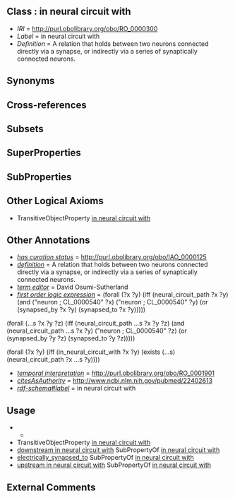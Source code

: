 
## Class : in neural circuit with

 * *IRI* = http://purl.obolibrary.org/obo/RO_0000300
 * *Label* = in neural circuit with
 * *Definition* = A relation that holds between two neurons connected directly via a synapse, or indirectly via a series of synaptically connected neurons.

## Synonyms


## Cross-references


## Subsets


## SuperProperties


## SubProperties


## Other Logical Axioms

 * TransitiveObjectProperty [in neural circuit with](../../RO/00/RO_0000300.md)

## Other Annotations

 * *[has curation status](../../IAO/14/IAO_0000114.md)* = http://purl.obolibrary.org/obo/IAO_0000125
 * *[definition](../../IAO/15/IAO_0000115.md)* = A relation that holds between two neurons connected directly via a synapse, or indirectly via a series of synaptically connected neurons.
 * *[term editor](../../IAO/17/IAO_0000117.md)* = David Osumi-Sutherland
 * *[first order logic expression](../../IAO/26/IAO_0000426.md)* = (forall (?x ?y) 
	(iff 
		(neural_circuit_path  ?x ?y)
		(and
			("neuron ; CL_0000540" ?x)
			("neuron ; CL_0000540" ?y)
			(or 
				(synapsed_by ?x ?y) 
				(synapsed_to ?x ?y))))) 

(forall (...s ?x ?y ?z) 
	(iff 
		(neural_circuit_path  ...s ?x ?y ?z)
		(and
			(neural_circuit_path  ...s ?x ?y)
			("neuron ; CL_0000540" ?z)
			(or 
				(synapsed_by ?y ?z) 
				(synapsed_to ?y ?z))))) 

(forall (?x ?y) 
	(iff 
		(in_neural_circuit_with ?x ?y)
		(exists (...s)
			(neural_circuit_path  ?x ...s ?y)))) 
 * *[temporal interpretation](../../RO/00/RO_0001900.md)* = http://purl.obolibrary.org/obo/RO_0001901
 * *[citesAsAuthority](../../ty/citesAsAuthority.md)* = http://www.ncbi.nlm.nih.gov/pubmed/22402613
 * *[rdf-schema#label](../../el/rdf-schema#label.md)* = in neural circuit with

## Usage

 * -
 * TransitiveObjectProperty [in neural circuit with](../../RO/00/RO_0000300.md)
 * [downstream in neural circuit with](../../RO/02/RO_0000302.md) SubPropertyOf [in neural circuit with](../../RO/00/RO_0000300.md)
 * [electrically_synapsed_to](../../RO/03/RO_0002003.md) SubPropertyOf [in neural circuit with](../../RO/00/RO_0000300.md)
 * [upstream in neural circuit with](../../RO/01/RO_0000301.md) SubPropertyOf [in neural circuit with](../../RO/00/RO_0000300.md)

## External Comments


